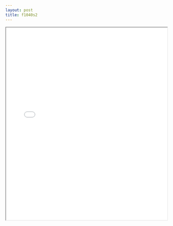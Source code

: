 ```yaml
---
layout: post
title: f1040s2
---
```


<div class="pdf-container">
<iframe src="/ea/assets/pdfs/forms/f1040s2.pdf" height="600" width="100%" allowFullScreen="true"></iframe>
</div>

